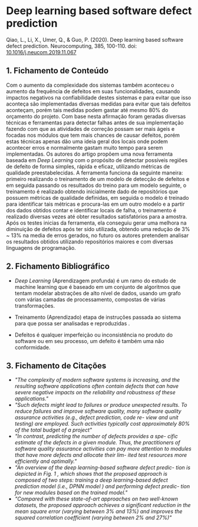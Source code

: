 # Deep learning based software defect prediction

Qiao, L., Li, X., Umer, Q., & Guo, P. (2020). Deep learning based software defect prediction. Neurocomputing, 385, 100-110. doi: [10.1016/j.neucom.2019.11.067](https://doi.org/10.1016/j.neucom.2019.11.067)

## 1. Fichamento de Conteúdo

Com o aumento da complexidade dos sistemas também aconteceu o aumento da frequência de defeitos em suas funcionalidades, causando impactos negativos na confiabilidade destes sistemas e para evitar que isso aconteça são implementadas diversas medidas para evitar que tais defeitos aconteçam, porém tais medidas podem gastar até mesmo 80% do orçamento do projeto. Com base nesta afirmação foram geradas diversas técnicas e ferramentas para detectar falhas antes de sua implementação fazendo com que as atividades de correção possam ser mais ágeis e focadas nos módulos que tem mais chances de causar defeitos, porém estas técnicas apenas dão uma ideia geral dos locais onde podem acontecer erros e normalmente gastam muito tempo para serem implementadas. Os autores do artigo propõem uma nova ferramenta baseada em _Deep Learning_ com o propósito de detectar possíveis regiões de defeito de forma simples, rápida e eficaz, utilizando métricas de qualidade preestabelecidas. A ferramenta funciona da seguinte maneira: primeiro realizando o treinamento de um modelo de detecção de defeitos e em seguida passando os resultados do treino para um modelo seguinte, o treinamento é realizado obtendo inicialmente dado de repositórios que possuem métricas de qualidade definidas, em seguida o modelo é treinado para identificar tais métricas e procura-las em um outro modelo e a partir dos dados obtidos contar e identificar locais de falha, o treinamento é realizado diversas vezes até obter resultados satisfatórios para a amostra. Após os testes inicias da ferramenta, ela conseguiu gerar uma melhora na diminuição de defeitos após ter sido utilizada, obtendo uma redução de 3% ~ 13% na media de erros gerados, no futuro os autores pretendem analisar os resultados obtidos utilizando repositórios maiores e com diversas linguagens de programação.

## 2. Fichamento Bibliográfico

- _Deep Learning_ (Aprendizagem profunda) é um ramo do estudo de machine learning que é baseado em um conjunto de algoritmos que tentam modelar abstrações de alto nível de dados, usando um grafo com várias camadas de processamento, compostas de várias transformações.

- Treinamento (Aprendizado) etapa de instruções passada ao sistema para que possa ser analisadas e reproduzidas .

- Defeitos é qualquer imperfeição ou inconsistência no produto do software ou em seu processo, um defeito é também uma não conformidade.

## 3. Fichamento de Citações

- _"The complexity of modern software systems is increasing, and the resulting software applications often contain defects that can have severe negative impacts on the reliability and robustness of these applications."_
- _"Such defects might lead to failures or produce unexpected results. To reduce failures and improve software quality, many software quality assurance activities (e.g., defect prediction, code re- view and unit testing) are employed. Such activities typically cost approximately 80% of the total budget of a project"_
- _"In contrast, predicting the number of defects provides a spe- cific estimate of the defects in a given module. Thus, the practitioners of software quality assurance activities can pay more attention to modules that have more defects and allocate their lim- ited test resources more efficiently and optimally."_
- _"An overview of the deep learning-based software defect predic- tion is depicted in Fig. 1 , which shows that the proposed approach is composed of two steps: training a deep learning-based defect prediction model (i.e., DPNN model ) and performing defect predic- tion for new modules based on the trained model."_
- _"Compared with these state-of-art approaches on two well-known datasets, the proposed approach achieves a significant reduction in the mean square error (varying between 3% and 13%) and improves the squared correlation coefficient (varying between 2% and 27%)"_
